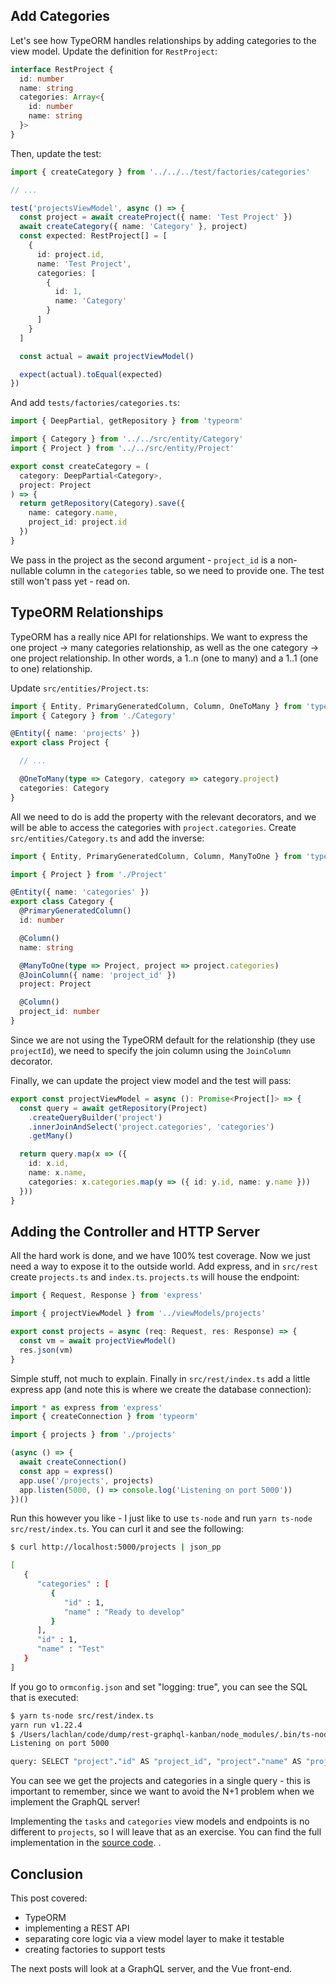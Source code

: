 ## Add Categories

Let's see how TypeORM handles relationships by adding categories to the view model. Update the definition for `RestProject`:

```ts
interface RestProject {
  id: number
  name: string
  categories: Array<{
    id: number
    name: string
  }>
}
```

Then, update the test:

```ts
import { createCategory } from '../../../test/factories/categories'

// ...

test('projectsViewModel', async () => {
  const project = await createProject({ name: 'Test Project' })
  await createCategory({ name: 'Category' }, project)
  const expected: RestProject[] = [
    {
      id: project.id,
      name: 'Test Project',
      categories: [
        {
          id: 1,
          name: 'Category'
        }
      ]
    }
  ]

  const actual = await projectViewModel()

  expect(actual).toEqual(expected)
})
```

And add `tests/factories/categories.ts`:

```ts
import { DeepPartial, getRepository } from 'typeorm'

import { Category } from '../../src/entity/Category'
import { Project } from '../../src/entity/Project'

export const createCategory = (
  category: DeepPartial<Category>,
  project: Project
) => {
  return getRepository(Category).save({
    name: category.name,
    project_id: project.id
  })
}
```

We pass in the project as the second argument - `project_id` is a non-nullable column in the `categories` table, so we need to provide one. The test still won't pass yet - read on.

## TypeORM Relationships

TypeORM has a really nice API for relationships. We want to express the one project -> many categories relationship, as well as the one category -> one project relationship. In other words, a 1..n (one to many) and a 1..1 (one to one) relationship.

Update `src/entities/Project.ts`:

```ts
import { Entity, PrimaryGeneratedColumn, Column, OneToMany } from 'typeorm'
import { Category } from './Category'

@Entity({ name: 'projects' })
export class Project {

  // ...

  @OneToMany(type => Category, category => category.project)
  categories: Category
}
```

All we need to do is add the property with the relevant decorators, and we will be able to access the categories with `project.categories`. Create `src/entities/Category.ts` and add the inverse:

```ts
import { Entity, PrimaryGeneratedColumn, Column, ManyToOne } from 'typeorm'

import { Project } from './Project'

@Entity({ name: 'categories' })
export class Category {
  @PrimaryGeneratedColumn()
  id: number

  @Column()
  name: string

  @ManyToOne(type => Project, project => project.categories)
  @JoinColumn({ name: 'project_id' })
  project: Project

  @Column()
  project_id: number
}
```

Since we are not using the TypeORM default for the relationship (they use `projectId`), we need to specify the join column using the `JoinColumn` decorator.

Finally, we can update the project view model and the test will pass:

```ts
export const projectViewModel = async (): Promise<Project[]> => {
  const query = await getRepository(Project)
    .createQueryBuilder('project')
    .innerJoinAndSelect('project.categories', 'categories')
    .getMany()

  return query.map(x => ({
    id: x.id,
    name: x.name,
    categories: x.categories.map(y => ({ id: y.id, name: y.name }))
  }))
}
```

## Adding the Controller and HTTP Server

All the hard work is done, and we have 100% test coverage. Now we just need a way to expose it to the outside world. Add express, and in `src/rest` create `projects.ts` and `index.ts`. `projects.ts` will house the endpoint:

```ts
import { Request, Response } from 'express'

import { projectViewModel } from '../viewModels/projects'

export const projects = async (req: Request, res: Response) => {
  const vm = await projectViewModel()
  res.json(vm)
}
```

Simple stuff, not much to explain. Finally in `src/rest/index.ts` add a little express app (and note this is where we create the database connection):

```ts
import * as express from 'express'
import { createConnection } from 'typeorm'

import { projects } from './projects'

(async () => {
  await createConnection()
  const app = express()
  app.use('/projects', projects)
  app.listen(5000, () => console.log('Listening on port 5000'))
})()
```

Run this however you like - I just like to use `ts-node` and run `yarn ts-node src/rest/index.ts`. You can curl it and see the following:

```sh
$ curl http://localhost:5000/projects | json_pp

[
   {
      "categories" : [
         {
            "id" : 1,
            "name" : "Ready to develop"
         }
      ],
      "id" : 1,
      "name" : "Test"
   }
]
```

If you go to `ormconfig.json` and set "logging: true", you can see the SQL that is executed:

```sh
$ yarn ts-node src/rest/index.ts
yarn run v1.22.4
$ /Users/lachlan/code/dump/rest-graphql-kanban/node_modules/.bin/ts-node src/rest/index.ts
Listening on port 5000

query: SELECT "project"."id" AS "project_id", "project"."name" AS "project_name", "categories"."id" AS "categories_id", "categories"."name" AS "categories_name", "categories"."projectId" AS "categories_projectId" FROM "projects" "project" INNER JOIN "categories" "categories" ON "categories"."projectId"="project"."id"
```

You can see we get the projects and categories in a single query - this is important to remember, since we want to avoid the N+1 problem when we implement the GraphQL server!

Implementing the `tasks` and `categories` view models and endpoints is no different to `projects`, so I will leave that as an exercise. You can find the full implementation in the [source code](https://github.com/lmiller1990/graphql-rest-vue).
.

## Conclusion

This post covered:

- TypeORM
- implementing a REST API
- separating core logic via a view model layer to make it testable
- creating factories to support tests

The next posts will look at a GraphQL server, and the Vue front-end.
